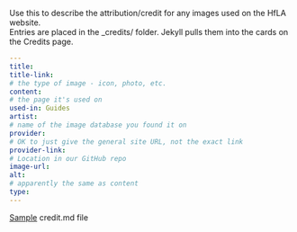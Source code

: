 Use this to describe the attribution/credit for any images used on the HfLA website.  
Entries are placed in the _credits/ folder. Jekyll pulls them into the cards on the Credits page.

```yaml
---
title: 
title-link: 
# the type of image - icon, photo, etc.
content: 
# the page it's used on
used-in: Guides
artist: 
# name of the image database you found it on
provider: 
# OK to just give the general site URL, not the exact link
provider-link: 
# Location in our GitHub repo
image-url: 
alt:
# apparently the same as content
type: 
---
```

[Sample](https://github.com/hackforla/website/blob/gh-pages/_credits/brochure.md) credit.md file
